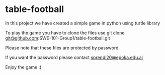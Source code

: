 # table-football
In this project we have created a simple game in python using turtle library 

To play the game you have to clone the files use git clone git@github.com:SWE-101-Group1/table-football.git 

Please note that these files are protected by password. 

If you want the password please contact sprendi20@epoka.edu.al

Enjoy the game :)
